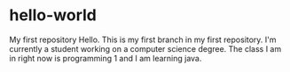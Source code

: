 # hello-world
My first repository
Hello. This is my first branch in my first repository. I'm currently a student working on a computer science degree. The class I am in right now is programming 1 and I am learning java.

